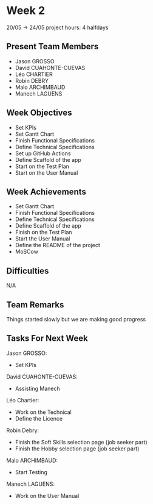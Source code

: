 # Week 2

20/05 &rarr; 24/05
project hours: 4 halfdays

## Present Team Members
- Jason GROSSO
- David CUAHONTE-CUEVAS
- Léo CHARTIER
- Robin DEBRY
- Malo ARCHIMBAUD
- Manech LAGUENS

## Week Objectives
- Set KPIs
- Set Gantt Chart
- Finish Functional Specifications
- Define Technical Specifications
- Set up GitHub Actions
- Define Scaffold of the app
- Start on the Test Plan
- Start on the User Manual

## Week Achievements
- Set Gantt Chart
- Finish Functional Specifications
- Define Technical Specifications
- Define Scaffold of the app
- Finish on the Test Plan
- Start the User Manual
- Define the README of the project
- MoSCow

## Difficulties
N/A

## Team Remarks

Things started slowly but we are making good progress

## Tasks For Next Week

Jason GROSSO:
- Set KPIs
  
David CUAHONTE-CUEVAS:
- Assisting Manech

Léo Chartier:
- Work on the Technical
- Define the Licence

Robin Debry:
- Finish the Soft Skills selection page (job seeker part)
- Finish the Hobby selection page (job seeker part)

Malo ARCHIMBAUD:
- Start Testing

Manech LAGUENS:
- Work on the User Manual